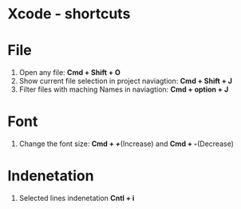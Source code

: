 # Xcode - shortcuts

# File
1. Open any file: **Cmd + Shift + O**
2. Show current file selection in project naviagtion: **Cmd + Shift + J**
3. Filter files with maching Names in naviagtion: **Cmd + option + J**


# Font
1. Change the font size: **Cmd + _+_**(Increase)  and **Cmd + _-_**(Decrease)

# Indenetation
1. Selected  lines indenetation **Cntl + i**
